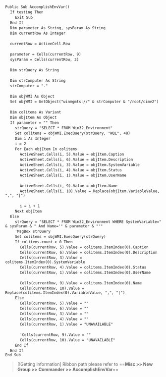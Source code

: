 &nbsp;  &nbsp;  &nbsp;  &nbsp;  
`Public Sub AccomplishEnvVar()`  
&nbsp;&nbsp;&nbsp;&nbsp;`If testing Then`  
&nbsp;&nbsp;&nbsp;&nbsp;&nbsp;&nbsp;&nbsp;&nbsp;`Exit Sub`  
&nbsp;&nbsp;&nbsp;&nbsp;`End If`  
&nbsp;&nbsp;&nbsp;&nbsp;`Dim parameter As String, sysParam As String`  
&nbsp;&nbsp;&nbsp;&nbsp;`Dim currentRow As Integer`  
&nbsp;  &nbsp;  &nbsp;  &nbsp;  
&nbsp;&nbsp;&nbsp;&nbsp;`currentRow = ActiveCell.Row`  
&nbsp;  &nbsp;  &nbsp;  &nbsp;  
&nbsp;&nbsp;&nbsp;&nbsp;`parameter = Cells(currentRow, 9)`  
&nbsp;&nbsp;&nbsp;&nbsp;`sysParam = Cells(currentRow, 3)`  
&nbsp;  &nbsp;  &nbsp;  &nbsp;  
&nbsp;&nbsp;&nbsp;&nbsp;`Dim strQuery As String`  
&nbsp;  &nbsp;  &nbsp;  &nbsp;  
&nbsp;&nbsp;&nbsp;&nbsp;`Dim strComputer As String`  
&nbsp;&nbsp;&nbsp;&nbsp;`strComputer = "."`  
&nbsp;  &nbsp;  &nbsp;  &nbsp;  
&nbsp;&nbsp;&nbsp;&nbsp;`Dim objWMI As Object`  
&nbsp;&nbsp;&nbsp;&nbsp;`Set objWMI = GetObject("winmgmts://" & strComputer & "/root/cimv2")`  
&nbsp;  &nbsp;  &nbsp;  &nbsp;  
&nbsp;&nbsp;&nbsp;&nbsp;`Dim colitems As Variant`  
&nbsp;&nbsp;&nbsp;&nbsp;`Dim objItem As Object`  
&nbsp;&nbsp;&nbsp;&nbsp;`If parameter = "" Then`  
&nbsp;&nbsp;&nbsp;&nbsp;&nbsp;&nbsp;&nbsp;&nbsp;`strQuery = "SELECT * FROM Win32_Environment"`  
&nbsp;&nbsp;&nbsp;&nbsp;&nbsp;&nbsp;&nbsp;&nbsp;`Set colitems = objWMI.ExecQuery(strQuery, "WQL", 48)`  
&nbsp;&nbsp;&nbsp;&nbsp;&nbsp;&nbsp;&nbsp;&nbsp;`Dim i As Integer`  
&nbsp;&nbsp;&nbsp;&nbsp;&nbsp;&nbsp;&nbsp;&nbsp;`i = 2`  
&nbsp;&nbsp;&nbsp;&nbsp;&nbsp;&nbsp;&nbsp;&nbsp;`For Each objItem In colitems`  
&nbsp;&nbsp;&nbsp;&nbsp;&nbsp;&nbsp;&nbsp;&nbsp;&nbsp;&nbsp;&nbsp;&nbsp;`ActiveSheet.Cells(i, 5).Value = objItem.Caption`  
&nbsp;&nbsp;&nbsp;&nbsp;&nbsp;&nbsp;&nbsp;&nbsp;&nbsp;&nbsp;&nbsp;&nbsp;`ActiveSheet.Cells(i, 6).Value = objItem.Description`  
&nbsp;&nbsp;&nbsp;&nbsp;&nbsp;&nbsp;&nbsp;&nbsp;&nbsp;&nbsp;&nbsp;&nbsp;`ActiveSheet.Cells(i, 3).Value = objItem.SystemVariable`  
&nbsp;&nbsp;&nbsp;&nbsp;&nbsp;&nbsp;&nbsp;&nbsp;&nbsp;&nbsp;&nbsp;&nbsp;`ActiveSheet.Cells(i, 4).Value = objItem.Status`  
&nbsp;&nbsp;&nbsp;&nbsp;&nbsp;&nbsp;&nbsp;&nbsp;&nbsp;&nbsp;&nbsp;&nbsp;`ActiveSheet.Cells(i, 1).Value = objItem.UserName`  
&nbsp;  &nbsp;  &nbsp;  &nbsp;  
&nbsp;&nbsp;&nbsp;&nbsp;&nbsp;&nbsp;&nbsp;&nbsp;&nbsp;&nbsp;&nbsp;&nbsp;`ActiveSheet.Cells(i, 9).Value = objItem.Name`  
&nbsp;&nbsp;&nbsp;&nbsp;&nbsp;&nbsp;&nbsp;&nbsp;&nbsp;&nbsp;&nbsp;&nbsp;`ActiveSheet.Cells(i, 10).Value = Replace(objItem.VariableValue, ",", "|")`  
&nbsp;  &nbsp;  &nbsp;  &nbsp;  
&nbsp;&nbsp;&nbsp;&nbsp;&nbsp;&nbsp;&nbsp;&nbsp;&nbsp;&nbsp;&nbsp;&nbsp;`i = i + 1`  
&nbsp;&nbsp;&nbsp;&nbsp;&nbsp;&nbsp;&nbsp;&nbsp;`Next objItem`  
&nbsp;&nbsp;&nbsp;&nbsp;`Else`  
&nbsp;&nbsp;&nbsp;&nbsp;&nbsp;&nbsp;&nbsp;&nbsp;`strQuery = "SELECT * FROM Win32_Environment WHERE SystemVariable=" & sysParam & " And Name='" & parameter & "'"`  
&nbsp;&nbsp;&nbsp;&nbsp;&nbsp;&nbsp;&nbsp;&nbsp;`'MsgBox strQuery`  
&nbsp;&nbsp;&nbsp;&nbsp;&nbsp;&nbsp;&nbsp;&nbsp;`Set colitems = objWMI.ExecQuery(strQuery)`  
&nbsp;&nbsp;&nbsp;&nbsp;&nbsp;&nbsp;&nbsp;&nbsp;`If colitems.count > 0 Then`  
&nbsp;&nbsp;&nbsp;&nbsp;&nbsp;&nbsp;&nbsp;&nbsp;&nbsp;&nbsp;&nbsp;&nbsp;`Cells(currentRow, 5).Value = colitems.ItemIndex(0).Caption`  
&nbsp;&nbsp;&nbsp;&nbsp;&nbsp;&nbsp;&nbsp;&nbsp;&nbsp;&nbsp;&nbsp;&nbsp;`Cells(currentRow, 6).Value = colitems.ItemIndex(0).Description`  
&nbsp;&nbsp;&nbsp;&nbsp;&nbsp;&nbsp;&nbsp;&nbsp;&nbsp;&nbsp;&nbsp;&nbsp;`Cells(currentRow, 3).Value = colitems.ItemIndex(0).SystemVariable`  
&nbsp;&nbsp;&nbsp;&nbsp;&nbsp;&nbsp;&nbsp;&nbsp;&nbsp;&nbsp;&nbsp;&nbsp;`Cells(currentRow, 4).Value = colitems.ItemIndex(0).Status`  
&nbsp;&nbsp;&nbsp;&nbsp;&nbsp;&nbsp;&nbsp;&nbsp;&nbsp;&nbsp;&nbsp;&nbsp;`Cells(currentRow, 1).Value = colitems.ItemIndex(0).UserName`  
&nbsp;  &nbsp;  &nbsp;  &nbsp;  
&nbsp;&nbsp;&nbsp;&nbsp;&nbsp;&nbsp;&nbsp;&nbsp;&nbsp;&nbsp;&nbsp;&nbsp;`Cells(currentRow, 9).Value = colitems.ItemIndex(0).Name`  
&nbsp;&nbsp;&nbsp;&nbsp;&nbsp;&nbsp;&nbsp;&nbsp;&nbsp;&nbsp;&nbsp;&nbsp;`Cells(currentRow, 10).Value = Replace(colitems.ItemIndex(0).VariableValue, ",", "|")`  
&nbsp;&nbsp;&nbsp;&nbsp;&nbsp;&nbsp;&nbsp;&nbsp;`Else`  
&nbsp;&nbsp;&nbsp;&nbsp;&nbsp;&nbsp;&nbsp;&nbsp;&nbsp;&nbsp;&nbsp;&nbsp;`Cells(currentRow, 5).Value = ""`  
&nbsp;&nbsp;&nbsp;&nbsp;&nbsp;&nbsp;&nbsp;&nbsp;&nbsp;&nbsp;&nbsp;&nbsp;`Cells(currentRow, 6).Value = ""`  
&nbsp;&nbsp;&nbsp;&nbsp;&nbsp;&nbsp;&nbsp;&nbsp;&nbsp;&nbsp;&nbsp;&nbsp;`Cells(currentRow, 3).Value = ""`  
&nbsp;&nbsp;&nbsp;&nbsp;&nbsp;&nbsp;&nbsp;&nbsp;&nbsp;&nbsp;&nbsp;&nbsp;`Cells(currentRow, 4).Value = ""`  
&nbsp;&nbsp;&nbsp;&nbsp;&nbsp;&nbsp;&nbsp;&nbsp;&nbsp;&nbsp;&nbsp;&nbsp;`Cells(currentRow, 1).Value = "UNAVAILABLE"`  
&nbsp;  &nbsp;  &nbsp;  &nbsp;  
&nbsp;&nbsp;&nbsp;&nbsp;&nbsp;&nbsp;&nbsp;&nbsp;&nbsp;&nbsp;&nbsp;&nbsp;`'Cells(currentRow, 9).Value = ""`  
&nbsp;&nbsp;&nbsp;&nbsp;&nbsp;&nbsp;&nbsp;&nbsp;&nbsp;&nbsp;&nbsp;&nbsp;`Cells(currentRow, 10).Value = "UNAVAILABLE"`  
&nbsp;&nbsp;&nbsp;&nbsp;&nbsp;&nbsp;&nbsp;&nbsp;`End If`  
&nbsp;&nbsp;&nbsp;&nbsp;`End If`  
`End Sub`  


> [!Getting information]
> Ribbon path please refer to ==**Misc >> New Group >> Commander >> AccomplishEnvVar**==

